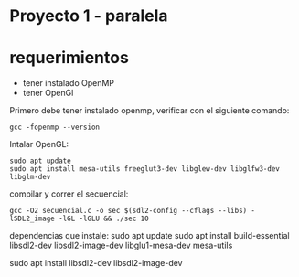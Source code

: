 # Proyecto 1 - paralela

# requerimientos
- tener instalado OpenMP
- tener OpenGl

Primero debe tener instalado openmp, verificar con el siguiente comando:
```
gcc -fopenmp --version
```

Intalar OpenGL:
```
sudo apt update
sudo apt install mesa-utils freeglut3-dev libglew-dev libglfw3-dev libglm-dev
```

compilar y correr el secuencial:
```
gcc -O2 secuencial.c -o sec $(sdl2-config --cflags --libs) -lSDL2_image -lGL -lGLU && ./sec 10
```


dependencias que instale: 
sudo apt update
sudo apt install build-essential libsdl2-dev libsdl2-image-dev libglu1-mesa-dev mesa-utils

sudo apt install libsdl2-dev libsdl2-image-dev

